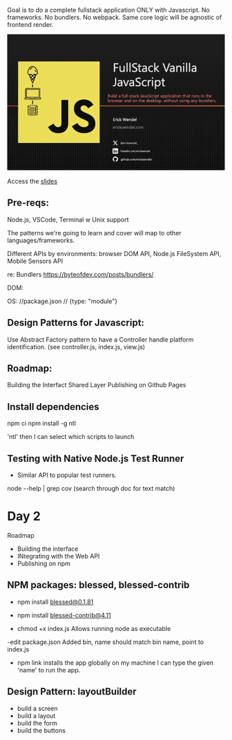 Goal is to do a complete fullstack application ONLY with Javascript. No frameworks. No bundlers. No webpack.
Same core logic will be agnostic of frontend render.

![cover image](./cover.jpeg)

Access the [slides](https://www.icloud.com/keynote/032Y1iBWTJMdLbFIw2A3F23VA#FullStack_Vanilla_JS_-_FEM_-_Erick_Wendel)


## Pre-reqs:
Node.js, VSCode, Terminal w Unix support

The patterns we're going to learn and cover will map to other languages/frameworks.

Different APIs by environments: browser DOM API, Node.js FileSystem API, Mobile Sensors API

re: Bundlers
https://byteofdev.com/posts/bundlers/

DOM:
<!-- <script type="module" src="index.js"> -->

OS:
//package.json
// {type: "module"}


## Design Patterns for Javascript:
Use Abstract Factory pattern to have a Controller handle platform identification.
(see controller.js, index.js, view.js)

## Roadmap:
  Building the Interfact
  Shared Layer
  Publishing on Github Pages

## Install dependencies
npm ci
npm install -g ntl

'ntl'
then I can select which scripts to launch

## Testing with Native Node.js Test Runner
- Similar API to popular test runners.

node --help | grep cov
(search through doc for text match)

# Day 2
Roadmap
- Building the interface
- INtegrating with the Web API
- Publishing on npm

## NPM packages: blessed, blessed-contrib
- npm install blessed@0.1.81
- npm install blessed-contrib@4.11

- chmod +x index.js
Allows running node as executable

-edit package.json 
Added bin, name should match bin name, point to index.js

- npm link
installs the app globally on my machine I can type the given 'name' to run the app.

## Design Pattern: layoutBuilder
- build a screen
- build a layout
- build the form
- build the buttons
